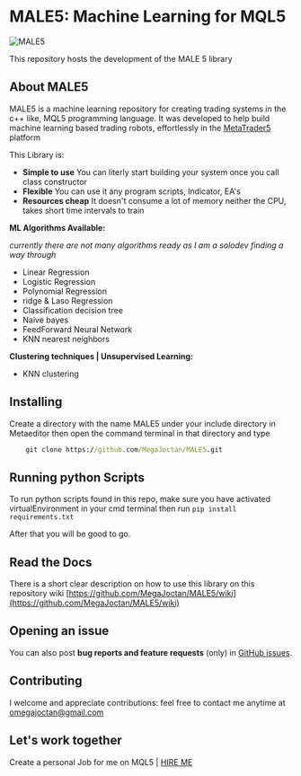 # MALE5: Machine Learning for MQL5

![MALE5](https://user-images.githubusercontent.com/65341461/219878218-5f57720b-a67b-46e8-9568-f20920e35796.png)

This repository hosts the development of the MALE 5 library

## About MALE5

MALE5 is a machine learning repository for creating trading systems in the c++ like, MQL5 programming language.
It was developed to help build machine learning based trading robots, effortlessly in the [MetaTrader5](https://www.metatrader5.com/en/automated-trading/metaeditor) platform

This Library is:

-   **Simple to use** You can literly start building your system once you call class constructor
-   **Flexible** You can use it any program scripts, Indicator, EA's
-   **Resources cheap** It doesn't consume a lot of memory neither the CPU, takes short time intervals to train

**ML Algorithms Available:**

*currently there are not many algorithms ready as I am a solodev finding a way through*

-   Linear Regression
-   Logistic Regression
-   Polynomial Regression
-   ridge  & Laso Regression
-   Classification decision tree
-   Naive bayes
-   FeedForward Neural Network
-   KNN nearest neighbors

**Clustering techniques | Unsupervised Learning:**

-   KNN clustering 

## Installing 

Create a directory with the name MALE5 under your include directory in Metaeditor then open the command terminal in that directory and type 

``` cmd
    git clone https://github.com/MegaJoctan/MALE5.git
```

## Running python Scripts

To run python scripts found in this repo, make sure you have activated virtualEnvironment in your cmd terminal then run 
`pip install requirements.txt`

After that you will be good to go.

## Read the Docs

There is a short clear description on how to use this library on this repository wiki [https://github.com/MegaJoctan/MALE5/wiki](https://github.com/MegaJoctan/MALE5/wiki)

## Opening an issue

You can also post **bug reports and feature requests** (only)
in [GitHub issues](https://github.com/MegaJoctan/MALE5/issues).

## Contributing 

I welcome and appreciate contributions: feel free to contact me anytime at omegajoctan@gmail.com

## Let's work together

Create a personal Job for me on MQL5 | [HIRE ME](https://www.mql5.com/en/job/new?prefered=omegajoctan)